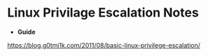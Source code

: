 
# Linux Privilage Escalation Notes

* **Guide**

https://blog.g0tmi1k.com/2011/08/basic-linux-privilege-escalation/

